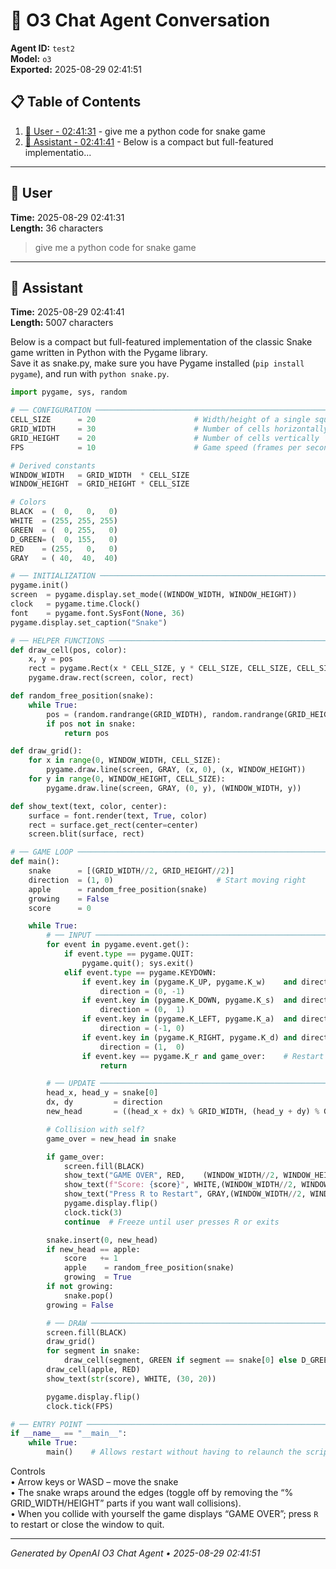 # 🧠 O3 Chat Agent Conversation

**Agent ID:** `test2`  
**Model:** `o3`  
**Exported:** 2025-08-29 02:41:51  

## 📋 Table of Contents

1. [👤 User - 02:41:31](#message-1) - give me a python code for snake game
2. [🤖 Assistant - 02:41:41](#message-2) - Below is a compact but full-featured implementatio...

---

## 👤 User <a id="message-1"></a>

**Time:** 2025-08-29 02:41:31  
**Length:** 36 characters  

> give me a python code for snake game

---

## 🤖 Assistant <a id="message-2"></a>

**Time:** 2025-08-29 02:41:41  
**Length:** 5007 characters  

Below is a compact but full-featured implementation of the classic Snake game written in Python with the Pygame library.  
Save it as snake.py, make sure you have Pygame installed (`pip install pygame`), and run with `python snake.py`.

```python
import pygame, sys, random

# ── CONFIGURATION ────────────────────────────────────────────────────────────
CELL_SIZE      = 20                      # Width/height of a single square
GRID_WIDTH     = 30                      # Number of cells horizontally
GRID_HEIGHT    = 20                      # Number of cells vertically
FPS            = 10                      # Game speed (frames per second)

# Derived constants
WINDOW_WIDTH   = GRID_WIDTH  * CELL_SIZE
WINDOW_HEIGHT  = GRID_HEIGHT * CELL_SIZE

# Colors
BLACK  = (  0,   0,   0)
WHITE  = (255, 255, 255)
GREEN  = (  0, 255,   0)
D_GREEN= (  0, 155,   0)
RED    = (255,   0,   0)
GRAY   = ( 40,  40,  40)

# ── INITIALIZATION ──────────────────────────────────────────────────────────
pygame.init()
screen  = pygame.display.set_mode((WINDOW_WIDTH, WINDOW_HEIGHT))
clock   = pygame.time.Clock()
font    = pygame.font.SysFont(None, 36)
pygame.display.set_caption("Snake")

# ── HELPER FUNCTIONS ────────────────────────────────────────────────────────
def draw_cell(pos, color):
    x, y = pos
    rect = pygame.Rect(x * CELL_SIZE, y * CELL_SIZE, CELL_SIZE, CELL_SIZE)
    pygame.draw.rect(screen, color, rect)

def random_free_position(snake):
    while True:
        pos = (random.randrange(GRID_WIDTH), random.randrange(GRID_HEIGHT))
        if pos not in snake:
            return pos

def draw_grid():
    for x in range(0, WINDOW_WIDTH, CELL_SIZE):
        pygame.draw.line(screen, GRAY, (x, 0), (x, WINDOW_HEIGHT))
    for y in range(0, WINDOW_HEIGHT, CELL_SIZE):
        pygame.draw.line(screen, GRAY, (0, y), (WINDOW_WIDTH, y))

def show_text(text, color, center):
    surface = font.render(text, True, color)
    rect = surface.get_rect(center=center)
    screen.blit(surface, rect)

# ── GAME LOOP ───────────────────────────────────────────────────────────────
def main():
    snake      = [(GRID_WIDTH//2, GRID_HEIGHT//2)]
    direction  = (1, 0)                       # Start moving right
    apple      = random_free_position(snake)
    growing    = False
    score      = 0

    while True:
        # ── INPUT ───────────────────────────────────────────────────────────
        for event in pygame.event.get():
            if event.type == pygame.QUIT:
                pygame.quit(); sys.exit()
            elif event.type == pygame.KEYDOWN:
                if event.key in (pygame.K_UP, pygame.K_w)    and direction != (0,  1):
                    direction = (0, -1)
                if event.key in (pygame.K_DOWN, pygame.K_s)  and direction != (0, -1):
                    direction = (0,  1)
                if event.key in (pygame.K_LEFT, pygame.K_a)  and direction != (1,  0):
                    direction = (-1, 0)
                if event.key in (pygame.K_RIGHT, pygame.K_d) and direction != (-1, 0):
                    direction = (1,  0)
                if event.key == pygame.K_r and game_over:    # Restart on 'R'
                    return

        # ── UPDATE ──────────────────────────────────────────────────────────
        head_x, head_y = snake[0]
        dx, dy         = direction
        new_head       = ((head_x + dx) % GRID_WIDTH, (head_y + dy) % GRID_HEIGHT)

        # Collision with self?
        game_over = new_head in snake

        if game_over:
            screen.fill(BLACK)
            show_text("GAME OVER", RED,    (WINDOW_WIDTH//2, WINDOW_HEIGHT//2 - 20))
            show_text(f"Score: {score}", WHITE,(WINDOW_WIDTH//2, WINDOW_HEIGHT//2 + 20))
            show_text("Press R to Restart", GRAY,(WINDOW_WIDTH//2, WINDOW_HEIGHT//2 + 60))
            pygame.display.flip()
            clock.tick(3)
            continue  # Freeze until user presses R or exits

        snake.insert(0, new_head)
        if new_head == apple:
            score   += 1
            apple    = random_free_position(snake)
            growing  = True
        if not growing:
            snake.pop()
        growing = False

        # ── DRAW ────────────────────────────────────────────────────────────
        screen.fill(BLACK)
        draw_grid()
        for segment in snake:
            draw_cell(segment, GREEN if segment == snake[0] else D_GREEN)
        draw_cell(apple, RED)
        show_text(str(score), WHITE, (30, 20))

        pygame.display.flip()
        clock.tick(FPS)

# ── ENTRY POINT ─────────────────────────────────────────────────────────────
if __name__ == "__main__":
    while True:
        main()    # Allows restart without having to relaunch the script
```

Controls  
• Arrow keys or WASD – move the snake  
• The snake wraps around the edges (toggle off by removing the “% GRID_WIDTH/HEIGHT” parts if you want wall collisions).  
• When you collide with yourself the game displays “GAME OVER”; press `R` to restart or close the window to quit.

---

*Generated by OpenAI O3 Chat Agent • 2025-08-29 02:41:51*
